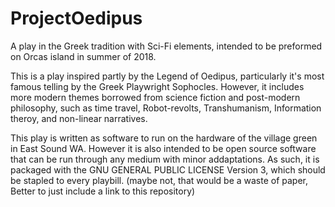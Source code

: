 ProjectOedipus
==============

A play in the Greek tradition with Sci-Fi elements, intended to be preformed on Orcas island in summer of 2018.

This is a play inspired partly by the Legend of Oedipus, particularly it's most famous telling by the Greek Playwright Sophocles. However, it includes more modern themes borrowed from science fiction and post-modern philosophy, such as time travel, Robot-revolts, Transhumanism, Information theroy, and non-linear narratives.

This play is written as software to run on the hardware of the village green in East Sound WA. However it is also intended to be open source software that can be run through any medium with minor addaptations. As such, it is packaged with the GNU GENERAL PUBLIC LICENSE Version 3, which should be stapled to every playbill. (maybe not, that would be a waste of paper, Better to just include a link to this repository)
